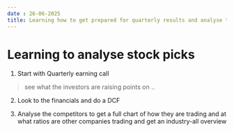 ```yaml
---
date : 26-06-2025
title: Learning how to get prepared for quarterly results and analyse those results
---
```



# Learning to analyse stock picks

1. Start with Quarterly earning call 
> see what the investors are raising points on .. 

2. Look to the financials and do a DCF

3. Analyse the competitors to get a full chart of how they are trading and at what ratios are other companies trading and get an industry-all overview 

